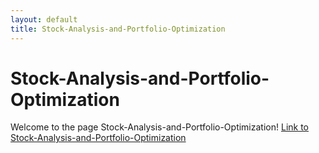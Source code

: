 ```yaml
---
layout: default
title: Stock-Analysis-and-Portfolio-Optimization
---
```

# Stock-Analysis-and-Portfolio-Optimization
Welcome to the page Stock-Analysis-and-Portfolio-Optimization! [Link to Stock-Analysis-and-Portfolio-Optimization](https://github.com/SaMoAAlamdari/Stock-Analysis-and-Portfolio-Optimization)
